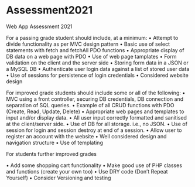 # Assessment2021
Web App Assessment 2021

For a passing grade student should include, at a minimum:
•	Attempt to divide functionality as per MVC design pattern
•	Basic use of select statements with fetch and fetchAll PDO functions
•	Appropriate display of DB data on a web page with PDO
•	Use of web page tamplates
•	Form validation on the client and the server side
•	Storing form data in a JSON or a MySQL DB
•	Authenticate user login data against a list of stored user data
•	Use of sessions for persistence of login credentials
•	Considered website design

For improved grade students should include some or all of the following:
•	MVC using a front controller, securing DB credentials, DB connection and separation of SQL queries.
•	Example of all CRUD functions with PDO (Create, Read, Update, Delete)
•	Appropriate web pages and templates to input and/or display data.
•	All user input correctly formatted and sanitised at the client/server side.
•	Use of DB for all storage. i.e., no JSON.
•	Use of session for login and session destroy at end of a session.
•	Allow user to register an account with the website
•	Well considered design and navigation structure
•	Use of templating 

For students further improved grades

•	Add some shopping cart functionality 
•	Make good use of PHP classes and functions (create your own too)
•	Use DRY code (Don’t Repeat Yourself)
•	Consider Versioning and testing
